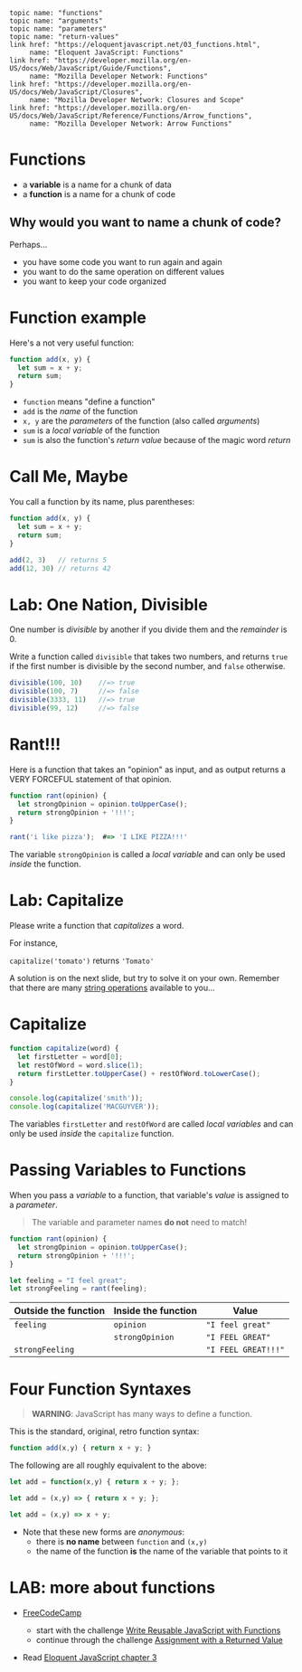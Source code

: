     topic name: "functions"
    topic name: "arguments"
    topic name: "parameters"
    topic name: "return-values"
    link href: "https://eloquentjavascript.net/03_functions.html",
         name: "Eloquent JavaScript: Functions"
    link href: "https://developer.mozilla.org/en-US/docs/Web/JavaScript/Guide/Functions",
         name: "Mozilla Developer Network: Functions"
    link href: "https://developer.mozilla.org/en-US/docs/Web/JavaScript/Closures",
         name: "Mozilla Developer Network: Closures and Scope"
    link href: "https://developer.mozilla.org/en-US/docs/Web/JavaScript/Reference/Functions/Arrow_functions",
         name: "Mozilla Developer Network: Arrow Functions"

# Functions

* a **variable** is a name for a chunk of data
* a **function** is a name for a chunk of code

## Why would you want to name a chunk of code?

Perhaps...

* you have some code you want to run again and again
* you want to do the same operation on different values
* you want to keep your code organized

# Function example

Here's a not very useful function:

```js
function add(x, y) {
  let sum = x + y;
  return sum;
}
```

* `function` means "define a function"
* `add` is the *name* of the function
* `x, y` are the *parameters* of the function (also called *arguments*)
* `sum` is a *local variable* of the function
* `sum` is also the function's *return value* because of the magic word *return*

# Call Me, Maybe

You call a function by its name, plus parentheses:

```js
function add(x, y) {
  let sum = x + y;
  return sum;
}

add(2, 3)   // returns 5
add(12, 30) // returns 42
```

# Lab: One Nation, Divisible

One number is *divisible* by another if you divide them and the *remainder* is 0.

Write a function called `divisible` that takes two numbers, and returns `true` if the first number is divisible by the second number, and `false` otherwise.

```js
divisible(100, 10)    //=> true
divisible(100, 7)     //=> false
divisible(3333, 11)   //=> true
divisible(99, 12)     //=> false
```
# Rant!!!

Here is a function that takes an "opinion" as input, and as output returns a VERY FORCEFUL statement of that opinion.

```js
function rant(opinion) {
  let strongOpinion = opinion.toUpperCase();
  return strongOpinion + '!!!';
}

rant('i like pizza');  #=> 'I LIKE PIZZA!!!'
```
The variable `strongOpinion` is called a *local variable* and can only be used *inside* the function.

# Lab: Capitalize

Please write a function that *capitalizes* a word.

For instance,

`capitalize('tomato')` returns `'Tomato'`

A solution is on the next slide, but try to solve it on your own.
Remember that there are many [string operations](https://developer.mozilla.org/en-US/docs/Web/JavaScript/Reference/Global_Objects/String#Methods_2) available to you...

# Capitalize

```js
function capitalize(word) {
  let firstLetter = word[0];
  let restOfWord = word.slice(1);
  return firstLetter.toUpperCase() + restOfWord.toLowerCase();
}

console.log(capitalize('smith'));
console.log(capitalize('MACGUYVER'));

```
The variables `firstLetter` and `restOfWord` are called *local variables* and can only be used *inside* the `capitalize` function.

# Passing Variables to Functions

When you pass a *variable* to a function, that variable's *value* is assigned to a *parameter*.

> The variable and parameter names **do not** need to match!

```js
function rant(opinion) {
  let strongOpinion = opinion.toUpperCase();
  return strongOpinion + '!!!';
}

let feeling = "I feel great";
let strongFeeling = rant(feeling);
```

| Outside the function | Inside the function | Value |
|---|---|---|
| `feeling`       | `opinion`       | `"I feel great"`    |
|                 | `strongOpinion` | `"I FEEL GREAT"`    |
| `strongFeeling` |                 | `"I FEEL GREAT!!!"` |

# Four Function Syntaxes

> **WARNING**: JavaScript has many ways to define a function.

This is the standard, original, retro function syntax:

```js
function add(x,y) { return x + y; }
```

The following are all roughly equivalent to the above:

```js
let add = function(x,y) { return x + y; };
```

```js
let add = (x,y) => { return x + y; };
```

```js
let add = (x,y) => x + y;
```

* Note that these new forms are *anonymous*:
    * there is **no name** between `function` and `(x,y)`
    * the name of the function **is** the name of the variable that points to it

# LAB: more about functions

* [FreeCodeCamp](https://learn.freecodecamp.org/javascript-algorithms-and-data-structures)
    - start with the challenge [Write Reusable JavaScript with Functions](https://learn.freecodecamp.org/javascript-algorithms-and-data-structures/basic-javascript/write-reusable-javascript-with-functions)
    - continue through the challenge [Assignment with a Returned Value](https://learn.freecodecamp.org/javascript-algorithms-and-data-structures/basic-javascript/assignment-with-a-returned-value)

* Read [Eloquent JavaScript chapter 3](http://eloquentjavascript.net/03_functions.html)

